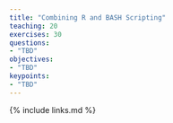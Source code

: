 ```yaml
---
title: "Combining R and BASH Scripting"
teaching: 20
exercises: 30
questions:
- "TBD"
objectives:
- "TBD"
keypoints:
- "TBD"
---
```




{% include links.md %}

